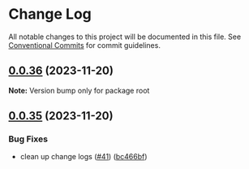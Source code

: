 # Change Log

All notable changes to this project will be documented in this file.
See [Conventional Commits](https://conventionalcommits.org) for commit guidelines.

## [0.0.36](https://github.com/Salable/salable-web-components-stenciljs/compare/v0.0.35...v0.0.36) (2023-11-20)

**Note:** Version bump only for package root





## [0.0.35](https://github.com/Salable/salable-web-components-stenciljs/compare/v0.0.34...v0.0.35) (2023-11-20)


### Bug Fixes

* clean up change logs ([#41](https://github.com/Salable/salable-web-components-stenciljs/issues/41)) ([bc466bf](https://github.com/Salable/salable-web-components-stenciljs/commit/bc466bf78b34629681c787e33c60eaedba7d27ee))
